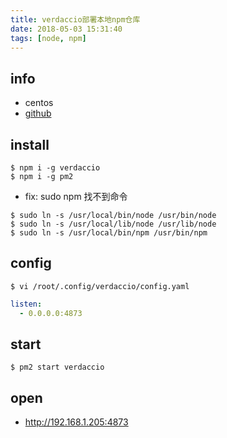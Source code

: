 ```yaml
---
title: verdaccio部署本地npm仓库
date: 2018-05-03 15:31:40
tags: [node, npm]
---
```


## info

- centos
- [github](https://github.com/verdaccio/verdaccio)

## install

```
$ npm i -g verdaccio
$ npm i -g pm2
```

- fix: sudo npm 找不到命令
```
$ sudo ln -s /usr/local/bin/node /usr/bin/node
$ sudo ln -s /usr/local/lib/node /usr/lib/node
$ sudo ln -s /usr/local/bin/npm /usr/bin/npm
```

## config

```
$ vi /root/.config/verdaccio/config.yaml
```

```yaml
listen:
  - 0.0.0.0:4873
```

## start

```
$ pm2 start verdaccio
```

## open

- http://192.168.1.205:4873

